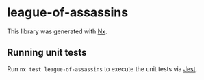 # league-of-assassins

This library was generated with [Nx](https://nx.dev).

## Running unit tests

Run `nx test league-of-assassins` to execute the unit tests via [Jest](https://jestjs.io).

